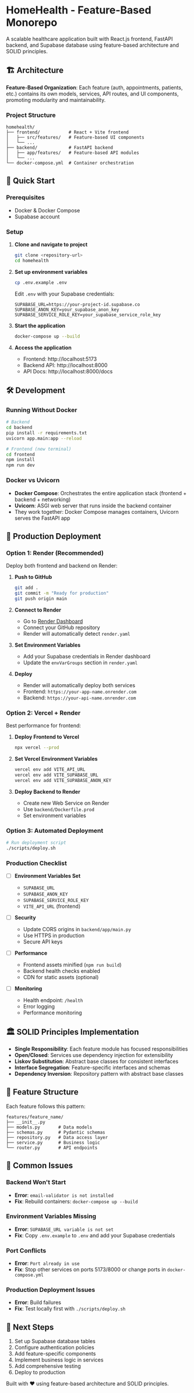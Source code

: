 # HomeHealth - Feature-Based Monorepo

A scalable healthcare application built with React.js frontend, FastAPI backend, and Supabase database using feature-based architecture and SOLID principles.

## 🏗️ Architecture

**Feature-Based Organization**: Each feature (auth, appointments, patients, etc.) contains its own models, services, API routes, and UI components, promoting modularity and maintainability.

### Project Structure
```
homehealth/
├── frontend/           # React + Vite frontend
│   ├── src/features/   # Feature-based UI components
│   └── ...
├── backend/            # FastAPI backend
│   ├── app/features/   # Feature-based API modules
│   └── ...
└── docker-compose.yml  # Container orchestration
```

## 🚀 Quick Start

### Prerequisites
- Docker & Docker Compose
- Supabase account

### Setup

1. **Clone and navigate to project**
   ```bash
   git clone <repository-url>
   cd homehealth
   ```

2. **Set up environment variables**
   ```bash
   cp .env.example .env
   ```
   
   Edit `.env` with your Supabase credentials:
   ```env
   SUPABASE_URL=https://your-project-id.supabase.co
   SUPABASE_ANON_KEY=your_supabase_anon_key
   SUPABASE_SERVICE_ROLE_KEY=your_supabase_service_role_key
   ```

3. **Start the application**
   ```bash
   docker-compose up --build
   ```

4. **Access the application**
   - Frontend: http://localhost:5173
   - Backend API: http://localhost:8000
   - API Docs: http://localhost:8000/docs

## 🛠️ Development

### Running Without Docker
```bash
# Backend
cd backend
pip install -r requirements.txt
uvicorn app.main:app --reload

# Frontend (new terminal)
cd frontend
npm install
npm run dev
```

### Docker vs Uvicorn
- **Docker Compose**: Orchestrates the entire application stack (frontend + backend + networking)
- **Uvicorn**: ASGI web server that runs inside the backend container
- They work together: Docker Compose manages containers, Uvicorn serves the FastAPI app

## 🚀 Production Deployment

### **Option 1: Render (Recommended)**
Deploy both frontend and backend on Render:

1. **Push to GitHub**
   ```bash
   git add .
   git commit -m "Ready for production"
   git push origin main
   ```

2. **Connect to Render**
   - Go to [Render Dashboard](https://dashboard.render.com)
   - Connect your GitHub repository
   - Render will automatically detect `render.yaml`

3. **Set Environment Variables**
   - Add your Supabase credentials in Render dashboard
   - Update the `envVarGroups` section in `render.yaml`

4. **Deploy**
   - Render will automatically deploy both services
   - Frontend: `https://your-app-name.onrender.com`
   - Backend: `https://your-api-name.onrender.com`

### **Option 2: Vercel + Render**
Best performance for frontend:

1. **Deploy Frontend to Vercel**
   ```bash
   npx vercel --prod
   ```
   
2. **Set Vercel Environment Variables**
   ```bash
   vercel env add VITE_API_URL
   vercel env add VITE_SUPABASE_URL
   vercel env add VITE_SUPABASE_ANON_KEY
   ```

3. **Deploy Backend to Render**
   - Create new Web Service on Render
   - Use `backend/Dockerfile.prod`
   - Set environment variables

### **Option 3: Automated Deployment**
```bash
# Run deployment script
./scripts/deploy.sh
```

### **Production Checklist**

- [ ] **Environment Variables Set**
  - `SUPABASE_URL`
  - `SUPABASE_ANON_KEY` 
  - `SUPABASE_SERVICE_ROLE_KEY`
  - `VITE_API_URL` (frontend)

- [ ] **Security**
  - Update CORS origins in `backend/app/main.py`
  - Use HTTPS in production
  - Secure API keys

- [ ] **Performance**
  - Frontend assets minified (`npm run build`)
  - Backend health checks enabled
  - CDN for static assets (optional)

- [ ] **Monitoring**
  - Health endpoint: `/health`
  - Error logging
  - Performance monitoring

## 🏛️ SOLID Principles Implementation

- **Single Responsibility**: Each feature module has focused responsibilities
- **Open/Closed**: Services use dependency injection for extensibility
- **Liskov Substitution**: Abstract base classes for consistent interfaces
- **Interface Segregation**: Feature-specific interfaces and schemas
- **Dependency Inversion**: Repository pattern with abstract base classes

## 📁 Feature Structure
Each feature follows this pattern:
```
features/feature_name/
├── __init__.py
├── models.py       # Data models
├── schemas.py      # Pydantic schemas
├── repository.py   # Data access layer
├── service.py      # Business logic
└── router.py       # API endpoints
```

## 🔧 Common Issues

### Backend Won't Start
- **Error**: `email-validator is not installed`
- **Fix**: Rebuild containers: `docker-compose up --build`

### Environment Variables Missing
- **Error**: `SUPABASE_URL variable is not set`
- **Fix**: Copy `.env.example` to `.env` and add your Supabase credentials

### Port Conflicts
- **Error**: `Port already in use`
- **Fix**: Stop other services on ports 5173/8000 or change ports in `docker-compose.yml`

### Production Deployment Issues
- **Error**: Build failures
- **Fix**: Test locally first with `./scripts/deploy.sh`

## 🚀 Next Steps

1. Set up Supabase database tables
2. Configure authentication policies
3. Add feature-specific components
4. Implement business logic in services
5. Add comprehensive testing
6. Deploy to production

Built with ❤️ using feature-based architecture and SOLID principles. 